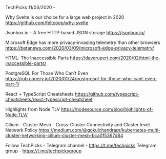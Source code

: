 TechPicks 11/03/2020 -

Why Svelte is our choice for a large web project in 2020
https://github.com/feltcoop/why-svelte

Jsonbox.io – A free HTTP-based JSON storage
https://jsonbox.io/

Microsoft Edge has more privacy-invading telemetry than other browsers
https://betanews.com/2020/03/09/microsoft-edge-privacy-telemetry/

HTML: The Inaccessible Parts
https://daverupert.com/2020/02/html-the-inaccessible-parts/

PostgreSQL For Those Who Can’t Even
https://rob.conery.io/2020/01/24/postgresql-for-those-who-cant-even-part-1/

React + TypeScript Cheatsheets
https://github.com/typescript-cheatsheets/react-typescript-cheatsheet

Highlights from Node.TLV
https://nodesource.com/blog/highlights-of-Node.TLV/

Cilium - Cluster Mesh - Cross-Cluster Connectivity and Cluster level Network Policy
https://medium.com/@gokulchandrapr/kubernetes-multi-cluster-networking-cilium-cluster-mesh-bca0f5367d84

Follow TechPicks -
Telegram channel - https://t.me/techpicks
Telegram group - https://t.me/techpicksgroup